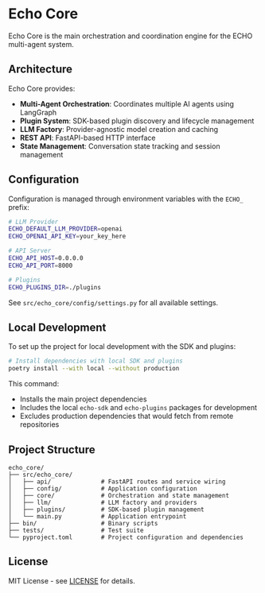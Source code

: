 # Echo Core

Echo Core is the main orchestration and coordination engine for the ECHO multi-agent system.

## Architecture

Echo Core provides:

- **Multi-Agent Orchestration**: Coordinates multiple AI agents using LangGraph
- **Plugin System**: SDK-based plugin discovery and lifecycle management
- **LLM Factory**: Provider-agnostic model creation and caching
- **REST API**: FastAPI-based HTTP interface
- **State Management**: Conversation state tracking and session management

## Configuration

Configuration is managed through environment variables with the `ECHO_` prefix:

```bash
# LLM Provider
ECHO_DEFAULT_LLM_PROVIDER=openai
ECHO_OPENAI_API_KEY=your_key_here

# API Server
ECHO_API_HOST=0.0.0.0
ECHO_API_PORT=8000

# Plugins
ECHO_PLUGINS_DIR=./plugins
```

See `src/echo_core/config/settings.py` for all available settings.

## Local Development

To set up the project for local development with the SDK and plugins:

```bash
# Install dependencies with local SDK and plugins
poetry install --with local --without production
```

This command:

- Installs the main project dependencies
- Includes the local `echo-sdk` and `echo-plugins` packages for development
- Excludes production dependencies that would fetch from remote repositories

## Project Structure

```
echo_core/
├── src/echo_core/
│   ├── api/              # FastAPI routes and service wiring
│   ├── config/           # Application configuration
│   ├── core/             # Orchestration and state management
│   ├── llm/              # LLM factory and providers
│   ├── plugins/          # SDK-based plugin management
│   └── main.py           # Application entrypoint
├── bin/                  # Binary scripts
├── tests/                # Test suite
└── pyproject.toml        # Project configuration and dependencies
```

## License

MIT License - see [LICENSE](../LICENSE) for details.
